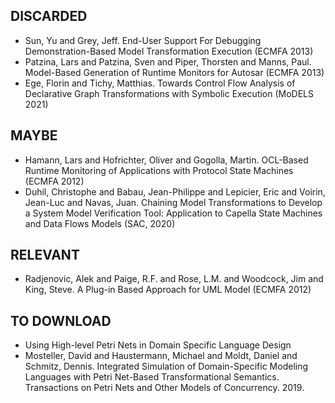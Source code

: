 ## DISCARDED
- Sun, Yu and Grey, Jeff. End-User Support For Debugging Demonstration-Based Model Transformation Execution (ECMFA 2013)
- Patzina, Lars and Patzina, Sven and Piper, Thorsten and Manns, Paul. Model-Based Generation of Runtime Monitors for Autosar (ECMFA 2013)
- Ege, Florin and Tichy, Matthias. Towards Control Flow Analysis of Declarative Graph Transformations with Symbolic Execution (MoDELS 2021)

## MAYBE
- Hamann, Lars and Hofrichter, Oliver and Gogolla, Martin. OCL-Based Runtime Monitoring of Applications with Protocol State Machines (ECMFA 2012)
- Duhil, Christophe and Babau, Jean-Philippe and Lepicier, Eric and Voirin, Jean-Luc and Navas, Juan. Chaining Model Transformations to Develop a System Model Verification Tool: Application to Capella State Machines and Data Flows Models (SAC, 2020)
  
## RELEVANT
- Radjenovic, Alek and Paige, R.F. and Rose, L.M. and Woodcock, Jim and King, Steve. A Plug-in Based Approach for UML Model (ECMFA 2012)


## TO DOWNLOAD
-  Using High-level Petri Nets in Domain Specific Language Design
-  Mosteller, David and Haustermann, Michael and Moldt, Daniel and Schmitz, Dennis. Integrated Simulation of Domain-Specific Modeling Languages with Petri Net-Based Transformational Semantics. Transactions on Petri Nets and Other Models of Concurrency. 2019.
